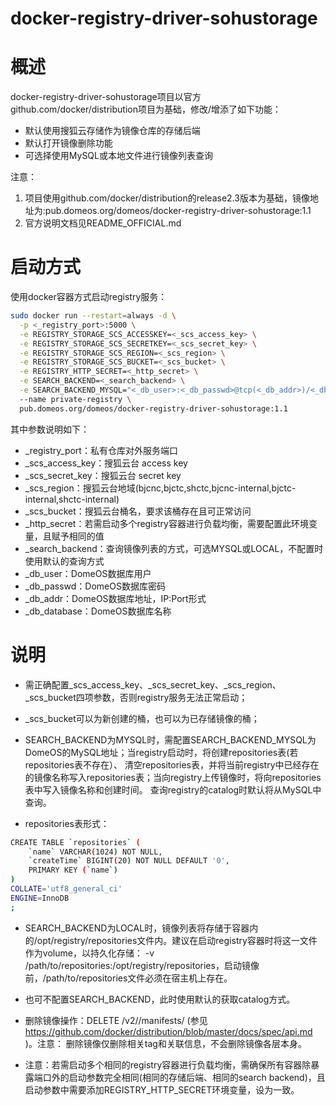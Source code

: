 docker-registry-driver-sohustorage
============

# 概述

docker-registry-driver-sohustorage项目以官方github.com/docker/distribution项目为基础，修改/增添了如下功能：

- 默认使用搜狐云存储作为镜像仓库的存储后端
- 默认打开镜像删除功能
- 可选择使用MySQL或本地文件进行镜像列表查询

注意：

1. 项目使用github.com/docker/distribution的release2.3版本为基础，镜像地址为:pub.domeos.org/domeos/docker-registry-driver-sohustorage:1.1
2. 官方说明文档见README_OFFICIAL.md

# 启动方式

使用docker容器方式启动registry服务：

```bash
sudo docker run --restart=always -d \
  -p <_registry_port>:5000 \
  -e REGISTRY_STORAGE_SCS_ACCESSKEY=<_scs_access_key> \
  -e REGISTRY_STORAGE_SCS_SECRETKEY=<_scs_secret_key> \
  -e REGISTRY_STORAGE_SCS_REGION=<_scs_region> \
  -e REGISTRY_STORAGE_SCS_BUCKET=<_scs_bucket> \
  -e REGISTRY_HTTP_SECRET=<_http_secret> \
  -e SEARCH_BACKEND=<_search_backend> \
  -e SEARCH_BACKEND_MYSQL="<_db_user>:<_db_passwd>@tcp(<_db_addr>)/<_db_database>?loc=Local&parseTime=true"
  --name private-registry \
  pub.domeos.org/domeos/docker-registry-driver-sohustorage:1.1
```

其中参数说明如下：

- _registry_port：私有仓库对外服务端口
- _scs_access_key：搜狐云台 access key
- _scs_secret_key：搜狐云台 secret key
- _scs_region：搜狐云台地域(bjcnc,bjctc,shctc,bjcnc-internal,bjctc-internal,shctc-internal)
- _scs_bucket：搜狐云台桶名，要求该桶存在且可正常访问
- _http_secret：若需启动多个registry容器进行负载均衡，需要配置此环境变量，且赋予相同的值
- _search_backend：查询镜像列表的方式，可选MYSQL或LOCAL，不配置时使用默认的查询方式
- _db_user：DomeOS数据库用户
- _db_passwd：DomeOS数据库密码
- _db_addr：DomeOS数据库地址，IP:Port形式
- _db_database：DomeOS数据库名称

# 说明

- 需正确配置_scs_access_key、_scs_secret_key、_scs_region、_scs_bucket四项参数，否则registry服务无法正常启动；

- _scs_bucket可以为新创建的桶，也可以为已存储镜像的桶；

- SEARCH_BACKEND为MYSQL时，需配置SEARCH_BACKEND_MYSQL为DomeOS的MySQL地址；当registry启动时，将创建repositories表(若repositories表不存在）、
清空repositories表，并将当前registry中已经存在的镜像名称写入repositories表；当向registry上传镜像时，将向repositories表中写入镜像名称和创建时间。
查询registry的catalog时默认将从MySQL中查询。

- repositories表形式：

```bash
CREATE TABLE `repositories` (
	`name` VARCHAR(1024) NOT NULL,
	`createTime` BIGINT(20) NOT NULL DEFAULT '0',
	PRIMARY KEY (`name`)
)
COLLATE='utf8_general_ci'
ENGINE=InnoDB
;
```

- SEARCH_BACKEND为LOCAL时，镜像列表将存储于容器内的/opt/registry/repositories文件内。建议在启动registry容器时将这一文件作为volume，以持久化存储：
-v /path/to/repositories:/opt/registry/repositories，启动镜像前，/path/to/repositories文件必须在宿主机上存在。

- 也可不配置SEARCH_BACKEND，此时使用默认的获取catalog方式。

- 删除镜像操作：DELETE /v2/<name>/manifests/<reference> (参见 https://github.com/docker/distribution/blob/master/docs/spec/api.md )。注意：
删除镜像仅删除相关tag和关联信息，不会删除镜像各层本身。

- 注意：若需启动多个相同的registry容器进行负载均衡，需确保所有容器除暴露端口外的启动参数完全相同(相同的存储后端、相同的search backend)，且启动参数中需要添加REGISTRY_HTTP_SECRET环境变量，设为一致。